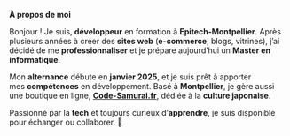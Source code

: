 **À propos de moi**

Bonjour ! Je suis, **développeur** en formation à **Epitech-Montpellier**. Après plusieurs années à créer des **sites web** (**e-commerce**, blogs, vitrines), j’ai décidé de me **professionnaliser** et je prépare aujourd’hui un **Master en informatique**.

Mon **alternance** débute en **janvier 2025**, et je suis prêt à apporter mes **compétences** en développement. Basé à **Montpellier**, je gère aussi une boutique en ligne, [**Code-Samurai.fr**](https://www.code-samurai.fr/), dédiée à la **culture japonaise**.

Passionné par la **tech** et toujours curieux d’**apprendre**, je suis disponible pour échanger ou collaborer. 🚀
